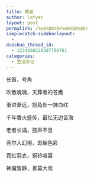 ```yaml
---
title: 舞者
author: lofyer
layout: post
permalink: /%e8%88%9e%e8%80%85/
simplecatch-sidebarlayout:
  - 
duoshuo_thread_id:
  - 1234836220387786761
categories:
  - 生活杂记
---
```

长笛，号角

吹散魂魄，天葬者的苍鹰

渐进渐远，拐角处一抹血红

千年香火盛传，最忆无边苦海

老者长诵，鼓声不息

莞尔入幻境，斑斓色彩

霓虹羽衣，铜铃喧嚣

神魔皆静，善莫大焉